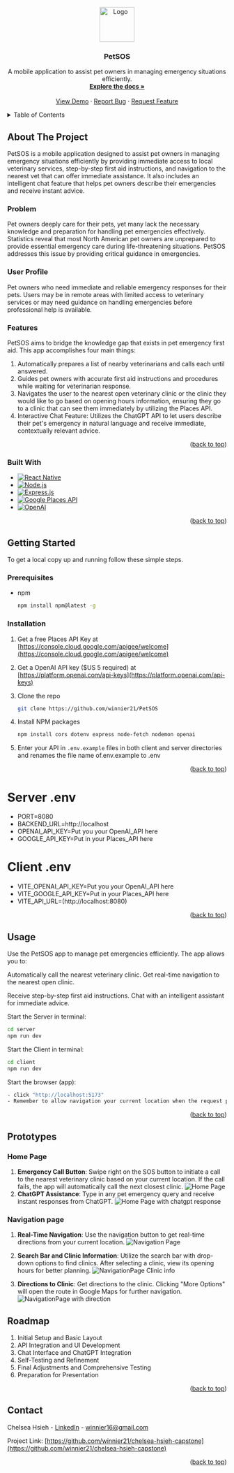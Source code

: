 <a id="readme-top"></a>
<div align="center">
  <a href="https://github.com/winnier21/chelsea-hsieh-capstone">
    <img src="client/src/assets/icons/logo.png" alt="Logo" width="80" height="80">
  </a>

  <h3 align="center">PetSOS</h3>

  <p align="center">
    A mobile application to assist pet owners in managing emergency situations efficiently.
    <br />
    <a href="https://github.com/winnier21/chelsea-hsieh-capstone"><strong>Explore the docs »</strong></a>
    <br />
    <br />
    <a href="https://github.com/winnier21/chelsea-hsieh-capstone">View Demo</a>
    ·
    <a href="https://github.com/winnier21/chelsea-hsieh-capstone/issues/new?labels=bug&template=bug-report---.md">Report Bug</a>
    ·
    <a href="https://github.com/winnier21/chelsea-hsieh-capstone/issues/new?labels=enhancement&template=feature-request---.md">Request Feature</a>
  </p>
</div>

<details>
  <summary>Table of Contents</summary>
  <ol>
    <li>
      <a href="#about-the-project">About The Project</a>
      <ul>
        <li><a href="#built-with">Built With</a></li>
      </ul>
    </li>
    <li>
      <a href="#getting-started">Getting Started</a>
      <ul>
        <li><a href="#prerequisites">Prerequisites</a></li>
        <li><a href="#installation">Installation</a></li>
      </ul>
    </li>
    <li><a href="#usage">Usage</a></li>
    <li><a href="#roadmap">Roadmap</a></li>
    <li><a href="#contributing">Contributing</a></li>
    <li><a href="#license">License</a></li>
    <li><a href="#contact">Contact</a></li>
    <li><a href="#acknowledgments">Acknowledgments</a></li>
  </ol>
</details>

## About The Project

PetSOS is a mobile application designed to assist pet owners in managing emergency situations efficiently by providing immediate access to local veterinary services, step-by-step first aid instructions, and navigation to the nearest vet that can offer immediate assistance. It also includes an intelligent chat feature that helps pet owners describe their emergencies and receive instant advice.

### Problem

Pet owners deeply care for their pets, yet many lack the necessary knowledge and preparation for handling pet emergencies effectively. Statistics reveal that most North American pet owners are unprepared to provide essential emergency care during life-threatening situations. PetSOS addresses this issue by providing critical guidance in emergencies.

### User Profile

Pet owners who need immediate and reliable emergency responses for their pets. Users may be in remote areas with limited access to veterinary services or may need guidance on handling emergencies before professional help is available.

### Features

PetSOS aims to bridge the knowledge gap that exists in pet emergency first aid. This app accomplishes four main things:

1. Automatically prepares a list of nearby veterinarians and calls each until answered.
2. Guides pet owners with accurate first aid instructions and procedures while waiting for veterinarian response.
3. Navigates the user to the nearest open veterinary clinic or the clinic they would like to go based on opening hours information, ensuring they go to a clinic that can see them immediately by utilizing the Places API.
4. Interactive Chat Feature: Utilizes the ChatGPT API to let users describe their pet's emergency in natural language and receive immediate, contextually relevant advice.

<p align="right">(<a href="#readme-top">back to top</a>)</p>

### Built With

* [![React Native][React.js]][React-url]
* [![Node.js][Node.js]][Node-url]
* [![Express.js][Express.js]][Express-url]
* [![Google Places API][GooglePlaces]][GooglePlaces-url]
* [![OpenAI][OpenAI]][OpenAI-url]

<p align="right">(<a href="#readme-top">back to top</a>)</p>

## Getting Started

To get a local copy up and running follow these simple steps.

### Prerequisites
* npm
  ```sh
  npm install npm@latest -g
  ```
### Installation

1. Get a free Places API Key at [https://console.cloud.google.com/apigee/welcome](https://console.cloud.google.com/apigee/welcome)

2. Get a OpenAI API key ($US 5 required) at [https://platform.openai.com/api-keys](https://platform.openai.com/api-keys)

2. Clone the repo
   ```sh
   git clone https://github.com/winnier21/PetSOS
   ```
3. Install NPM packages
   ```sh
   npm install cors dotenv express node-fetch nodemon openai 
   ```
4. Enter your API in `.env.example` files in both client and server directories and renames the file name of.env.example to .env


<p align="right">(<a href="#readme-top">back to top</a>)</p>

# Server .env
- PORT=8080
- BACKEND_URL=http://localhost
- OPENAI_API_KEY=Put you your OpenAI_API here
- GOOGLE_API_KEY=Put in your Places_API here 

# Client .env
- VITE_OPENAI_API_KEY=Put you your OpenAI_API here
- VITE_GOOGLE_API_KEY=Put in your Places_API here
- VITE_API_URL=(http://localhost:8080)
<p align="right">(<a href="#readme-top">back to top</a>)</p>

## Usage
Use the PetSOS app to manage pet emergencies efficiently. The app allows you to:

Automatically call the nearest veterinary clinic.
Get real-time navigation to the nearest open clinic.

Receive step-by-step first aid instructions.
Chat with an intelligent assistant for immediate advice.

Start the Server in terminal:
```sh
cd server
npm run dev
```

Start the Client in terminal:
```sh
cd client
npm run dev
```
Start the browser (app): 
```sh
- click "http://localhost:5173" 
- Remember to allow navigation your current location when the request pops out
```

<p align="right">(<a href="#readme-top">back to top</a>)</p>

## Prototypes

### Home Page 

1. **Emergency Call Button**: Swipe right on the SOS button to initiate a call to the nearest veterinary clinic based on your current location. If the call fails, the app will automatically call the next closest clinic.
![Home Page](client/src/assets/mockups/finished%20prototype/HomePage%20.png)
2. **ChatGPT Assistance**: Type in any pet emergency query and receive instant responses from ChatGPT.
![Home Page with chatgpt response](client/src/assets/mockups/finished%20prototype/HomePage%20with%20chatgpt%20response.png)


### Navigation page 

1. **Real-Time Navigation**: Use the navigation button to get real-time directions from your current location.
![Navigation Page](client/src/assets/mockups/finished%20prototype/NavigationPage.png)


2. **Search Bar and Clinic Information**: Utilize the search bar with drop-down options to find clinics. After selecting a clinic, view its opening hours for better planning.
![NavigationPage Clinic info](client/src/assets/mockups/finished%20prototype/NavigationPage-Clinic%20info.png)

3. **Directions to Clinic**: Get directions to the clinic. Clicking "More Options" will open the route in Google Maps for further navigation.
![NavigationPage with direction](client/src/assets/mockups/finished%20prototype/NavigationPage%20with%20direction%20.png)

## Roadmap
1. Initial Setup and Basic Layout
2. API Integration and UI Development
3. Chat Interface and ChatGPT Integration
4. Self-Testing and Refinement
5. Final Adjustments and Comprehensive Testing
6. Preparation for Presentation

<p align="right">(<a href="#readme-top">back to top</a>)</p>


## Contact
Chelsea Hsieh - [LinkedIn](https://www.linkedin.com/in/chelsea-hsieh/) - winnier16@gmail.com

Project Link: [https://github.com/winnier21/chelsea-hsieh-capstone](https://github.com/winnier21/chelsea-hsieh-capstone)

<p align="right">(<a href="#readme-top">back to top</a>)</p>



<!-- MARKDOWN LINKS & IMAGES -->
<!-- https://www.markdownguide.org/basic-syntax/#reference-style-links -->
[React.js]: https://img.shields.io/badge/React_Native-20232A?style=for-the-badge&logo=react&logoColor=61DAFB
[React-url]: https://reactnative.dev/
[Node.js]: https://img.shields.io/badge/Node.js-43853D?style=for-the-badge&logo=node.js&logoColor=white
[Node-url]: https://nodejs.org/en
[Express.js]: https://img.shields.io/badge/Express.js-000000?style=for-the-badge&logo=express&logoColor=white
[Express-url]: https://expressjs.com/
[GooglePlaces]: https://img.shields.io/badge/Google_Places_API-4285F4?style=for-the-badge&logo=google-maps&logoColor=white
[GooglePlaces-url]: https://developers.google.com/maps/documentation/places/web-service/overview
[OpenAI]: https://img.shields.io/badge/OpenAI-412991?style=for-the-badge&logo=openai&logoColor=white
[OpenAI-url]: https://openai.com/












